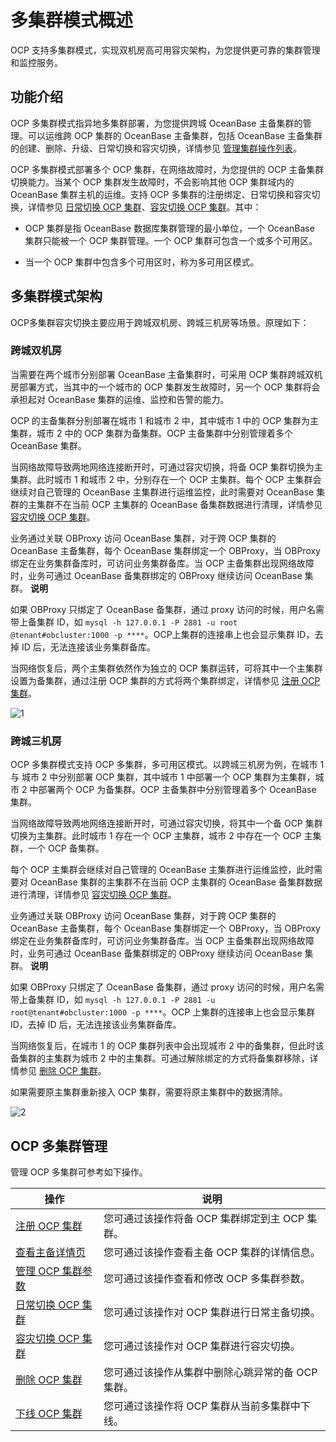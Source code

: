 多集群模式概述 
============================

OCP 支持多集群模式，实现双机房高可用容灾架构，为您提供更可靠的集群管理和监控服务。

功能介绍 
-------------------------

OCP 多集群模式指异地多集群部署，为您提供跨城 OceanBase 主备集群的管理。可以运维跨 OCP 集群的 OceanBase 主备集群，包括 OceanBase 主备集群的创建、删除、升级、日常切换和容灾切换，详情参见 [管理集群操作列表](/zh-CN/3.ob-cloud-platform/4.manage-clusters/1.manage-cluster-operations.md)。

OCP 多集群模式部署多个 OCP 集群，在网络故障时，为您提供的 OCP 主备集群切换能力。当某个 OCP 集群发生故障时，不会影响其他 OCP 集群域内的 OceanBase 集群主机的运维。支持 OCP 多集群的注册绑定、日常切换和容灾切换，详情参见 [日常切换 OCP 集群](/zh-CN/3.ob-cloud-platform/12.ocp-based-management-of-multiple-clusters/4.switchover-to-the-ocp-cluster.md)、[容灾切换 OCP 集群](/zh-CN/3.ob-cloud-platform/12.ocp-based-management-of-multiple-clusters/5.switchover-an-ocp-cluster.md)。其中：

* OCP 集群是指 OceanBase 数据库集群管理的最小单位，一个 OceanBase 集群只能被一个 OCP 集群管理。一个 OCP 集群可包含一个或多个可用区。

  

* 当一个 OCP 集群中包含多个可用区时，称为多可用区模式。

  




多集群模式架构 
----------------------------

OCP多集群容灾切换主要应用于跨城双机房、跨城三机房等场景。原理如下：

### 跨城双机房 

当需要在两个城市分别部署 OceanBase 主备集群时，可采用 OCP 集群跨城双机房部署方式，当其中的一个城市的 OCP 集群发生故障时，另一个 OCP 集群将会承担起对 OceanBase 集群的运维、监控和告警的能力。

OCP 的主备集群分别部署在城市 1 和城市 2 中，其中城市 1 中的 OCP 集群为主集群，城市 2 中的 OCP 集群为备集群。OCP 主备集群中分别管理着多个 OceanBase 集群。

当网络故障导致两地网络连接断开时，可通过容灾切换，将备 OCP 集群切换为主集群。此时城市 1 和城市 2 中，分别存在一个 OCP 主集群。每个 OCP 主集群会继续对自己管理的 OceanBase 主集群进行运维监控，此时需要对 OceanBase 集群的主集群不在当前 OCP 主集群的 OceanBase 备集群数据进行清理，详情参见 [容灾切换 OCP 集群](/zh-CN/3.ob-cloud-platform/12.ocp-based-management-of-multiple-clusters/5.switchover-an-ocp-cluster.md)。

业务通过关联 OBProxy 访问 OceanBase 集群，对于跨 OCP 集群的 OceanBase 主备集群，每个 OceanBase 集群绑定一个 OBProxy，当 OBProxy 绑定在业务集群备库时，可访问业务集群备库。当 OCP 主备集群出现网络故障时，业务可通过 OceanBase 备集群绑定的 OBProxy 继续访问 OceanBase 集群。
**说明**


如果 OBProxy 只绑定了 OceanBase 备集群，通过 proxy 访问的时候，用户名需带上备集群 ID，如 `mysql -h 127.0.0.1 -P 2881 -u root @tenant#obcluster:1000 -p ****`。OCP上集群的连接串上也会显示集群 ID，去掉 ID 后，无法连接该业务集群备库。

当网络恢复后，两个主集群依然作为独立的 OCP 集群运转，可将其中一个主集群设置为备集群，通过注册 OCP 集群的方式将两个集群绑定，详情参见 [注册 OCP 集群](/zh-CN/3.ob-cloud-platform/12.ocp-based-management-of-multiple-clusters/1.register-an-ocp-cluster.md)。

![1](https://help-static-aliyun-doc.aliyuncs.com/assets/img/zh-CN/4137375261/p292705.png)

### 跨城三机房 

OCP 多集群模式支持 OCP 多集群，多可用区模式。以跨城三机房为例，在城市 1 与 城市 2 中分别部署 OCP 集群，其中城市 1 中部署一个 OCP 集群为主集群，城市 2 中部署两个 OCP 为备集群。OCP 主备集群中分别管理着多个 OceanBase 集群。

当网络故障导致两地网络连接断开时，可通过容灾切换，将其中一个备 OCP 集群切换为主集群。此时城市 1 存在一个 OCP 主集群，城市 2 中存在一个 OCP 主集群，一个 OCP 备集群。

每个 OCP 主集群会继续对自己管理的 OceanBase 主集群进行运维监控，此时需要对 OceanBase 集群的主集群不在当前 OCP 主集群的 OceanBase 备集群数据进行清理，详情参见 [容灾切换 OCP 集群](/zh-CN/3.ob-cloud-platform/12.ocp-based-management-of-multiple-clusters/5.switchover-an-ocp-cluster.md)。

业务通过关联 OBProxy 访问 OceanBase 集群，对于跨 OCP 集群的 OceanBase 主备集群，每个 OceanBase 集群绑定一个 OBProxy，当 OBProxy 绑定在业务集群备库时，可访问业务集群备库。当 OCP 主备集群出现网络故障时，业务可通过 OceanBase 备集群绑定的 OBProxy 继续访问 OceanBase 集群。
**说明**


如果 OBProxy 只绑定了 OceanBase 备集群，通过 proxy 访问的时候，用户名需带上备集群 ID，如 `mysql -h 127.0.0.1 -P 2881 -u root@tenant#obcluster:1000 -p ****`。OCP 上集群的连接串上也会显示集群 ID，去掉 ID 后，无法连接该业务集群备库。

当网络恢复后，在城市 1 的 OCP 集群列表中会出现城市 2 中的备集群，但此时该备集群的主集群为城市 2 中的主集群。可通过解除绑定的方式将备集群移除，详情参见 [删除 OCP 集群](/zh-CN/3.ob-cloud-platform/12.ocp-based-management-of-multiple-clusters/6.delete-an-ocp-cluster.md)。

如果需要原主集群重新接入 OCP 集群，需要将原主集群中的数据清除。

![2](https://help-static-aliyun-doc.aliyuncs.com/assets/img/zh-CN/5137375261/p292709.png)

OCP 多集群管理 
------------------------------

管理 OCP 多集群可参考如下操作。


|                             操作                             |              说明              |
|------------------------------------------------------------|------------------------------|
| [注册 OCP 集群](/zh-CN/3.ob-cloud-platform/12.ocp-based-management-of-multiple-clusters/1.register-an-ocp-cluster.md)   | 您可通过该操作将备 OCP 集群绑定到主 OCP 集群。 |
| [查看主备详情页](/zh-CN/3.ob-cloud-platform/12.ocp-based-management-of-multiple-clusters/2.primary-secondary-instance-details-page.md)     | 您可通过该操作查看主备 OCP 集群的详情信息。     |
| [管理 OCP 集群参数](/zh-CN/3.ob-cloud-platform/12.ocp-based-management-of-multiple-clusters/3.manage-ocp-cluster-parameters.md) | 您可通过该操作查看和修改 OCP 多集群参数。      |
| [日常切换 OCP 集群](/zh-CN/3.ob-cloud-platform/12.ocp-based-management-of-multiple-clusters/4.switchover-to-the-ocp-cluster.md) | 您可通过该操作对 OCP 集群进行日常主备切换。     |
| [容灾切换 OCP 集群](/zh-CN/3.ob-cloud-platform/12.ocp-based-management-of-multiple-clusters/5.switchover-an-ocp-cluster.md) | 您可通过该操作对 OCP 集群进行容灾切换。       |
| [删除 OCP 集群](/zh-CN/3.ob-cloud-platform/12.ocp-based-management-of-multiple-clusters/6.delete-an-ocp-cluster.md)   | 您可通过该操作从集群中删除心跳异常的备 OCP 集群。  |
| [下线 OCP 集群](/zh-CN/3.ob-cloud-platform/12.ocp-based-management-of-multiple-clusters/7.remove-an-ocp-cluster.md)   | 您可通过该操作将 OCP 集群从当前多集群中下线。    |


